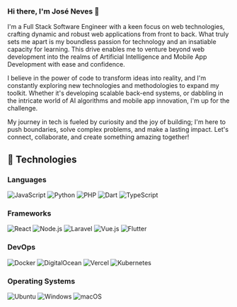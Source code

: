 ### Hi there, I'm José Neves 👋

I'm a Full Stack Software Engineer with a keen focus on web technologies, crafting dynamic and robust web applications from front to back. What truly sets me apart is my boundless passion for technology and an insatiable capacity for learning. This drive enables me to venture beyond web development into the realms of Artificial Intelligence and Mobile App Development with ease and confidence.

I believe in the power of code to transform ideas into reality, and I'm constantly exploring new technologies and methodologies to expand my toolkit. Whether it's developing scalable back-end systems, or dabbling in the intricate world of AI algorithms and mobile app innovation, I'm up for the challenge.

My journey in tech is fueled by curiosity and the joy of building; I'm here to push boundaries, solve complex problems, and make a lasting impact. Let's connect, collaborate, and create something amazing together!


## 🚀 Technologies

### Languages
![JavaScript](https://img.shields.io/badge/-JavaScript-333333?style=flat&logo=javascript)
![Python](https://img.shields.io/badge/-Python-333333?style=flat&logo=python)
![PHP](https://img.shields.io/badge/-PHP-777BB4?style=flat&logo=php&logoColor=white)
![Dart](https://img.shields.io/badge/-Dart-0175C2?style=flat&logo=dart&logoColor=white)
![TypeScript](https://img.shields.io/badge/-TypeScript-3178C6?style=flat&logo=typescript&logoColor=white)

### Frameworks
![React](https://img.shields.io/badge/-React-333333?style=flat&logo=react)
![Node.js](https://img.shields.io/badge/-Node.js-333333?style=flat&logo=node.js)
![Laravel](https://img.shields.io/badge/-Laravel-FF2D20?style=flat&logo=laravel&logoColor=white)
![Vue.js](https://img.shields.io/badge/-Vue.js-4FC08D?style=flat&logo=vue.js&logoColor=white)
![Flutter](https://img.shields.io/badge/-Flutter-02569B?style=flat&logo=flutter&logoColor=white)

### DevOps
![Docker](https://img.shields.io/badge/-Docker-333333?style=flat&logo=docker)
![DigitalOcean](https://img.shields.io/badge/-DigitalOcean-0080FF?style=flat&logo=digitalocean&logoColor=white)
![Vercel](https://img.shields.io/badge/-Vercel-black?style=flat&logo=vercel&logoColor=white)
![Kubernetes](https://img.shields.io/badge/-Kubernetes-326CE5?style=flat&logo=kubernetes&logoColor=white)

### Operating Systems
![Ubuntu](https://img.shields.io/badge/-Ubuntu-E95420?style=flat&logo=ubuntu&logoColor=white)
![Windows](https://img.shields.io/badge/-Windows-0078D6?style=flat&logo=windows&logoColor=white)
![macOS](https://img.shields.io/badge/-macOS-999999?style=flat&logo=apple&logoColor=white)



<!--
**JoseNeves31/JoseNeves31** is a ✨ _special_ ✨ repository because its `README.md` (this file) appears on your GitHub profile.

Here are some ideas to get you started:

- 🔭 I’m currently working on ...
- 🌱 I’m currently learning ...
- 👯 I’m looking to collaborate on ...
- 🤔 I’m looking for help with ...
- 💬 Ask me about ...
- 📫 How to reach me: ...
- 😄 Pronouns: ...
- ⚡ Fun fact: ...
-->
